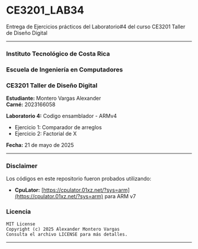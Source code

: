 # CE3201_LAB34
Entrega de Ejercicios prácticos del Laboratorio#4 del curso CE3201 Taller de Diseño Digital

---

### Instituto Tecnológico de Costa Rica
### Escuela de Ingeniería en Computadores
### CE3201 Taller de Diseño Digital

**Estudiante:** Montero Vargas Alexander  
**Carné:** 2023166058

**Laboratorio 4:** Codigo ensamblador - ARMv4
- Ejercicio 1: Comparador de arreglos
- Ejercicio 2: Factorial de X

**Fecha:** 21 de mayo de 2025

---

### Disclaimer
Los códigos en este repositorio fueron probados utilizando:
- **CpuLator:** [https://cpulator.01xz.net/?sys=arm](https://cpulator.01xz.net/?sys=arm) para ARM v7

### Licencia

```
MIT License
Copyright (c) 2025 Alexander Montero Vargas
Consulta el archivo LICENSE para más detalles.
```

---